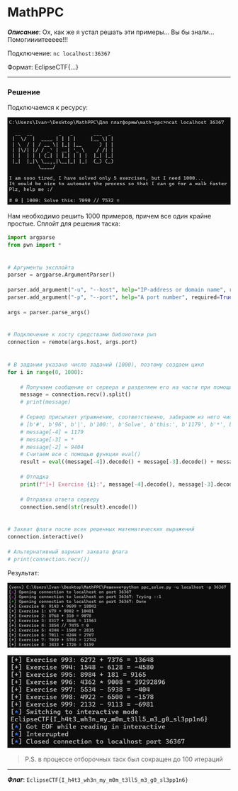 # MathPPC

***Описание***: Ох, как же я устал решать эти примеры... Вы бы знали... Помогиииитеееее!!!

Подключение: `nc localhost:36367`

Формат: EclipseCTF{...}

---
### Решение

Подключаемся к ресурсу:

![ScreenShot](Assets/For_Tasks/MathPPC-1.png)

Нам необходимо решить 1000 примеров, причем все один крайне простые. Сплойт для решения таска:

```python
import argparse
from pwn import *


# Аргументы эксплойта
parser = argparse.ArgumentParser()

parser.add_argument("-u", "--host", help="IP-address or domain name", required=True)
parser.add_argument("-p", "--port", help="A port number", required=True)

args = parser.parse_args()


# Подключение к хосту средствами библиотеки pwn
connection = remote(args.host, args.port)


# В задании указано число заданий (1000), поэтому создаем цикл
for i in range(0, 1000):

    # Получаем сообщение от сервера и разделяем его на части при помощи .split()
    message = connection.recv().split()
    # print(message)

    # Сервер присылает упражнение, соответственно, забираем из него числа и операцию, которую надо провести над ними. Пример:
    # [b'#', b'96', b'|', b'100:', b'Solve', b'this:', b'1179', b'*', b'9404', b'='] - полученное сообщение от сервера
    # message[-4] = 1179
    # message[-3] = *
    # message[-2] = 9404
    # Считаем все с помощью функции eval()
    result = eval((message[-4]).decode() + message[-3].decode() + message[-2].decode())

    # Отладка
    print(f"[+] Exercise {i}:", message[-4].decode(), message[-3].decode(), message[-2].decode(), "=", result)

    # Отправка ответа серверу
    connection.send(str(result).encode())


# Захват флага после всех решенных математических выражений
connection.interactive()

# Альтернативный вариант захвата флага
# print(connection.recv())
```

Результат:

![ScreenShot](Assets/For_Tasks/MathPPC-2.png)

![ScreenShot](Assets/For_Tasks/MathPPC-3.png)

>P.S. в процессе отборочных таск был сокращен до 100 итераций

---

***Флаг***: `EclipseCTF{I_h4t3_wh3n_my_m0m_t3ll5_m3_g0_sl3pp1n6}`